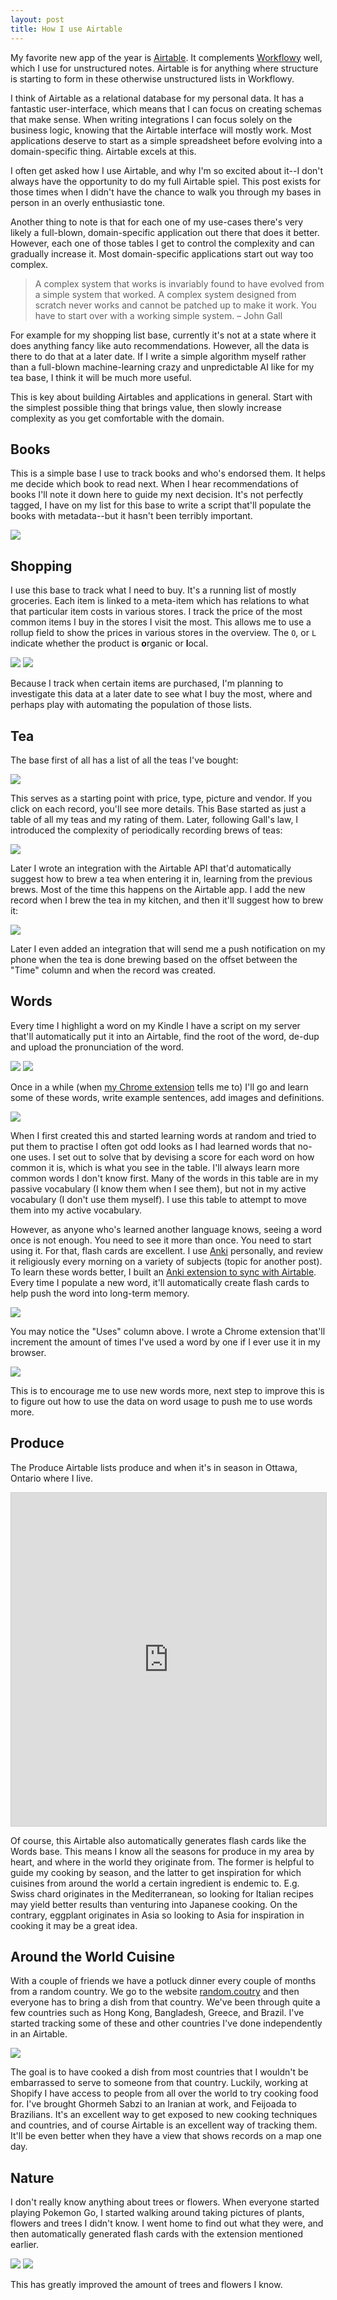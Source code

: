 ```yaml
---
layout: post
title: How I use Airtable
---
```


My favorite new app of the year is [Airtable](http://airtable.com/). It
complements [Workflowy](https://workflowy.com/) well, which I use for
unstructured notes. Airtable is for anything where structure is starting to form
in these otherwise unstructured lists in Workflowy.

I think of Airtable as a relational database for my personal data. It has a
fantastic user-interface, which means that I can focus on creating schemas that
make sense. When writing integrations I can focus solely on the business logic,
knowing that the Airtable interface will mostly work. Most applications deserve
to start as a simple spreadsheet before evolving into a domain-specific thing.
Airtable excels at this.

I often get asked how I use Airtable, and why I'm so excited about it--I don't
always have the opportunity to do my full Airtable spiel. This post exists for
those times when I didn't have the chance to walk you through my bases in person
in an overly enthusiastic tone.

Another thing to note is that for each one of my use-cases there's very likely a
full-blown, domain-specific application out there that does it better. However,
each one of those tables I get to control the complexity and can gradually
increase it. Most domain-specific applications start out way too complex.

> A complex system that works is invariably found to have evolved from a simple
> system that worked. A complex system designed from scratch never works and
> cannot be patched up to make it work. You have to start over with a working
> simple system. – John Gall

For example for my shopping list base, currently it's not at a state where it
does anything fancy like auto recommendations. However, all the data is there to
do that at a later date. If I write a simple algorithm myself rather than a
full-blown machine-learning crazy and unpredictable AI like for my tea base, I
think it will be much more useful.

This is key about building Airtables and applications in general. Start with
the simplest possible thing that brings value, then slowly increase complexity
as you get comfortable with the domain.

## Books

This is a simple base I use to track books and who's endorsed them. It helps me
decide which book to read next. When I hear recommendations of books I'll note
it down here to guide my next decision. It's not perfectly tagged, I have on my
list for this base to write a script that'll populate the books with
metadata--but it hasn't been terribly important.

![](/static/images/airtable/books.png)

## Shopping

I use this base to track what I need to buy. It's a running list of mostly
groceries. Each item is linked to a meta-item which has relations to what that
particular item costs in various stores. I track the price of the most common
items I buy in the stores I visit the most. This allows me to use a rollup field
to show the prices in various stores in the overview. The `O`, or `L` indicate
whether the product is **o**rganic or **l**ocal.

![](/static/images/airtable/groceries.png)
![](/static/images/airtable/vendors.png)

Because I track when certain items are purchased, I'm planning to investigate
this data at a later date to see what I buy the most, where and perhaps play
with automating the population of those lists.

## Tea

The base first of all has a list of all the teas I've bought:

![](/static/images/airtable/teas.png)

This serves as a starting point with price, type, picture and vendor. If you
click on each record, you'll see more details. This Base started as just a table
of all my teas and my rating of them. Later, following Gall's law, I introduced
the complexity of periodically recording brews of teas:

![](/static/images/airtable/brews.png)

Later I wrote an integration with the Airtable API that'd automatically suggest
how to brew a tea when entering it in, learning from the previous brews. Most of
the time this happens on the Airtable app. I add the new record when I brew the
tea in my kitchen, and then it'll suggest how to brew it:

![](/static/images/airtable/tea.gif)

Later I even added an integration that will send me a push notification on my
phone when the tea is done brewing based on the offset between the "Time" column
and when the record was created.

## Words

Every time I highlight a word on my Kindle I have a script on my server that'll
automatically put it into an Airtable, find the root of the word, de-dup and
upload the pronunciation of the word.

![](/static/images/airtable/kindle.png)
![](/static/images/airtable/words.png)

Once in a while (when [my Chrome
extension](https://github.com/Sirupsen/tivitybalancer) tells me to) I'll go and
learn some of these words, write example sentences, add images and definitions.

![](/static/images/airtable/learning.png)

When I first created this and started learning words at random and tried to put
them to practise I often got odd looks as I had learned words that no-one uses.
I set out to solve that by devising a score for each word on how common it is,
which is what you see in the table. I'll always learn more common words I don't
know first. Many of the words in this table are in my passive vocabulary (I know
them when I see them), but not in my active vocabulary (I don't use them
myself). I use this table to attempt to move them into my active vocabulary.

However, as anyone who's learned another language knows, seeing a word once is
not enough. You need to see it more than once. You need to start using it. For
that, flash cards are excellent. I use [Anki](http://ankisrs.net/) personally,
and review it religiously every morning on a variety of subjects (topic for
another post). To learn these words better, I built an [Anki extension to sync
with Airtable](http://github.com/sirupsen/anki-airtable). Every time I populate
a new word, it'll automatically create flash cards to help push the word into
long-term memory.

![](/static/images/airtable/flash_card.gif)

You may notice the "Uses" column above. I wrote a Chrome extension that'll
increment the amount of times I've used a word by one if I ever use it in my
browser.

![](/static/images/airtable/words_ext.gif)

This is to encourage me to use new words more, next step to improve this is to
figure out how to use the data on word usage to push me to use words more.

## Produce

The Produce Airtable lists produce and when it's in season in Ottawa, Ontario
where I live.

<iframe class="airtable-embed" src="https://airtable.com/embed/shrEvBABjhDXCOkMe?backgroundColor=pink&viewControls=on" frameborder="0" onmousewheel="" width="100%" height="533" style="background: transparent; border: 1px solid #ccc;"></iframe>

Of course, this Airtable also automatically generates flash cards like the Words
base. This means I know all the seasons for produce in my area by heart, and
where in the world they originate from. The former is helpful to guide my
cooking by season, and the latter to get inspiration for which cuisines from
around the world a certain ingredient is endemic to. E.g. Swiss chard originates
in the Mediterranean, so looking for Italian recipes may yield better results
than venturing into Japanese cooking. On the contrary, eggplant originates in
Asia so looking to Asia for inspiration in cooking it may be a great idea.

## Around the World Cuisine

With a couple of friends we have a potluck dinner every couple of months from a
random country. We go to the website [random.coutry](http://random.country/) and
then everyone has to bring a dish from that country. We've been through quite a
few countries such as Hong Kong, Bangladesh, Greece, and Brazil. I've started
tracking some of these and other countries I've done independently in an Airtable.

![](/static/images/airtable/around_the_world.png)

The goal is to have cooked a dish from most countries that I wouldn't be
embarrassed to serve to someone from that country. Luckily, working at Shopify I
have access to people from all over the world to try cooking food for. I've
brought Ghormeh Sabzi to an Iranian at work, and Feijoada to Brazilians. It's an
excellent way to get exposed to new cooking techniques and countries, and of
course Airtable is an excellent way of tracking them. It'll be even better when
they have a view that shows records on a map one day.

## Nature

I don't really know anything about trees or flowers. When everyone started
playing Pokemon Go, I started walking around taking pictures of plants, flowers
and trees I didn't know. I went home to find out what they were, and then
automatically generated flash cards with the extension mentioned earlier.

![](/static/images/airtable/flowers.png)
![](/static/images/airtable/trees.png)

This has greatly improved the amount of trees and flowers I know.
